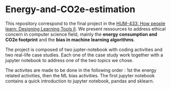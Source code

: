 # Energy-and-CO2e-estimation

This repository correspond to the final project in the [HUM-433: How people learn: Designing Learning Tools II](https://edu.epfl.ch/coursebook/en/how-people-learn-designing-learning-tools-ii-HUM-433).
We present ressources to address ethical concern in computer science field, mainly the **energy consumption and CO2e footprint** and the **bias in machine learning algorithms**.

The project is composed of two jupter-notebook with coding activities and two real-life case studies. Each one of the case study work together with a jupyter notebook to address
one of the two topics we chose.

The activites are made to be done in the following order : 1st the energy related activities, then the ML bias activities. The first jupyter notebook contains a quick introduction
to jupyter notebook, pandas and sklearn.
